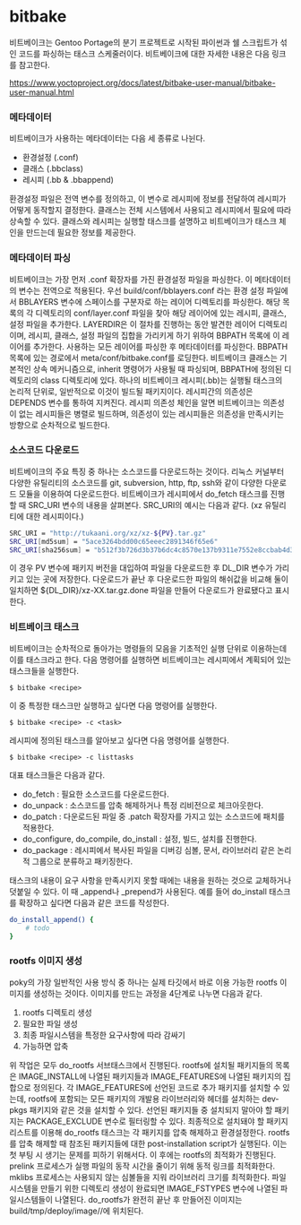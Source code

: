 # bitbake

비트베이크는 Gentoo Portage의 분기 프로젝트로 시작된 파이썬과 쉘 스크립트가 섞인 코드를 파싱하는 태스크 스케줄러이다. 비트베이크에 대한 자세한 내용은 다음 링크를 참고한다.

https://www.yoctoproject.org/docs/latest/bitbake-user-manual/bitbake-user-manual.html

### 메타데이터

비트베이크가 사용하는 메타데이터는 다음 세 종류로 나뉜다.

* 환경설정 (.conf)
* 클래스 (.bbclass)
* 레시피 (.bb & .bbappend)

환경설정 파일은 전역 변수를 정의하고, 이 변수로 레시피에 정보를 전달하여 레시피가 어떻게 동작할지 결정한다.
클래스는 전체 시스템에서 사용되고 레시피에서 필요에 따라 상속할 수 있다. 클래스와 레시피는 실행할 태스크를 설명하고 비트베이크가 태스크 체인을 만드는데 필요한 정보를 제공한다.

### 메타데이터 파싱

비트베이크는 가장 먼저 .conf 확장자를 가진 환경설정 파일을 파싱한다. 이 메타데이터의 변수는 전역으로 적용된다. 우선 build/conf/bblayers.conf 라는 환경 설정 파일에서 BBLAYERS 변수에 스페이스를 구분자로 하는 레이어 디렉토리를 파싱한다. 해당 목록의 각 디렉토리의 conf/layer.conf 파일을 찾아 해당 레이어에 있는 레시피, 클래스, 설정 파일을 추가한다. LAYERDIR은 이 절차를 진행하는 동안 발견한 레이어 디렉토리이며, 레시피, 클래스, 설정 파일의 집합을 가리키게 하기 위하여 BBPATH 목록에 이 레이어를 추가한다.
사용하는 모든 레이어를 파싱한 후 메타데이터를 파싱한다. BBPATH 목록에 있는 경로에서 meta/conf/bitbake.conf를 로딩한다.
비트베이크 클래스는 기본적인 상속 메커니즘으로, inherit 명령어가 사용될 때 파싱되며, BBPATH에 정의된 디렉토리의 class 디렉토리에 있다.
하나의 비트베이크 레시피(.bb)는 실행될 태스크의 논리적 단위로, 일반적으로 이것이 빌드될 패키지이다. 레시피간의 의존성은 DEPENDS 변수를 통하여 지켜진다. 레시피 의존성 체인을 알면 비트베이크는 의존성이 없는 레시피들은 병렬로 빌드하며, 의존성이 있는 레시피들은 의존성을 만족시키는 방향으로 순차적으로 빌드한다.

### 소스코드 다운로드

비트베이크의 주요 특징 중 하나는 소스코드를 다운로드하는 것이다. 리눅스 커널부터 다양한 유틸리티의 소스코드를 git, subversion, http, ftp, ssh와 같이 다양한 다운로드 모듈을 이용하여 다운로드한다.
비트베이크가 레시피에서 do_fetch 태스크를 진행할 때 SRC_URI 변수의 내용을 살펴본다. SRC_URI의 예시는 다음과 같다. (xz 유틸리티에 대한 레시피이다.)
```bash
SRC_URI = "http://tukaani.org/xz/xz-${PV}.tar.gz"
SRC_URI[md5sum] = "5ace3264bdd00c65eeec2891346f65e6"
SRC_URI[sha256sum] = "b512f3b726d3b37b6dc4c8570e137b9311e7552e8ccbab4d39d47ce5f4177145"
```
이 경우 PV 변수에 패키지 버전을 대입하여 파일을 다운로드한 후 DL_DIR 변수가 가리키고 있는 곳에 저장한다.
다운로드가 끝난 후 다운로드한 파일의 해쉬값을 비교해 둘이 일치하면 ${DL_DIR}/xz-XX.tar.gz.done 파일을 만들어 다운로드가 완료됐다고 표시한다.

### 비트베이크 태스크

비트베이크는 순차적으로 돌아가는 명령들의 모음을 기초적인 실행 단위로 이용하는데 이를 태스크라고 한다.
다음 명령어를 실행하면 비트베이크는 레시피에서 계획되어 있는 태스크들을 실행한다.
```console
$ bitbake <recipe>
```
이 중 특정한 태스크만 실행하고 싶다면 다음 명령어를 실행한다.
```console
$ bitbake <recipe> -c <task>
```
레시피에 정의된 태스크를 알아보고 싶다면 다음 명령어를 실행한다.
```console
$ bitbake <recipe> -c listtasks
```
대표 태스크들은 다음과 같다.
* do_fetch : 필요한 소스코드를 다운로드한다.
* do_unpack : 소스코드를 압축 해제하거나 특정 리비전으로 체크아웃한다.
* do_patch : 다운로드된 파일 중 .patch 확장자를 가지고 있는 소스코드에 패치를 적용한다.
* do_configure, do_compile, do_install : 설정, 빌드, 설치를 진행한다.
* do_package : 레시피에서 복사된 파일을 디버깅 심볼, 문서, 라이브러리 같은 논리적 그룹으로 분류하고 패키징한다.

태스크의 내용이 요구 사항을 만족시키지 못할 때에는 내용을 원하는 것으로 교체하거나 덧붙일 수 있다. 이 때 _append나 _prepend가 사용된다. 예를 들어 do_install 태스크를 확장하고 싶다면 다음과 같은 코드를 작성한다.
```bash
do_install_append() {
    # todo
}
```

### rootfs 이미지 생성

poky의 가장 일반적인 사용 방식 중 하나는 실제 타깃에서 바로 이용 가능한 rootfs 이미지를 생성하는 것이다. 이미지를 만드는 과정을 4단계로 나누면 다음과 같다.
1. rootfs 디렉토리 생성
2. 필요한 파일 생성
3. 최종 파일시스템을 특정한 요구사항에 따라 감싸기
4. 가능하면 압축

위 작업은 모두 do_rootfs 서브태스크에서 진행된다.
rootfs에 설치될 패키지들의 목록은 IMAGE_INSTALL에 나열된 패키지들과 IMAGE_FEATURES에 나열된 패키지의 집합으로 정의된다. 각 IMAGE_FEATURES에 선언된 코드로 추가 패키지를 설치할 수 있는데, rootfs에 포함되는 모든 패키지의 개발용 라이브러리와 헤더를 설치하는 dev-pkgs 패키지와 같은 것을 설치할 수 있다.
선언된 패키지들 중 설치되지 말아야 할 패키지는 PACKAGE_EXCLUDE 변수로 필터링할 수 있다.
최종적으로 설치돼야 할 패키지 리스트를 이용해 do_rootfs 태스크는 각 패키지를 압축 해제하고 환경설정한다.
rootfs를 압축 해제할 때 참조된 패키지들에 대한 post-installation script가 실행된다. 이는 첫 부팅 시 생기는 문제를 피하기 위해서다.
이 후에는 rootfs의 최적화가 진행된다. prelink 프로세스가 실행 파일의 동작 시간을 줄이기 위해 동적 링크를 최적화한다. mklibs 프로세스는 사용되지 않는 심볼들을 지워 라이브러리 크기를 최적화한다.
파일시스템을 만들기 위한 디렉토리 생성이 완료되면 IMAGE_FSTYPES 변수에 나열된 파일시스템들이 나열된다.
do_rootfs가 완전히 끝난 후 만들어진 이미지는 build/tmp/deploy/image/<machine>/에 위치된다.